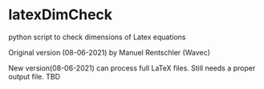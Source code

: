 # latexDimCheck
python script to check dimensions of Latex equations

Original version (08-06-2021) by Manuel Rentschler (Wavec)

New version(08-06-2021) can process full LaTeX files. Still needs a proper output file. TBD
